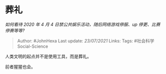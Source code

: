 # 葬礼
*如何看待 2020 年 4 月 4 日禁公共娱乐活动，随后网络游戏停服、up 停更、比赛停赛等等?*

> Author: #JohnHexa
Last update: *23/07/2021* 
Links:
Tags: #社会科学Social-Science 

 
人类文明的起点并不是使用工具，而是葬礼。

前者猩猩也会。



